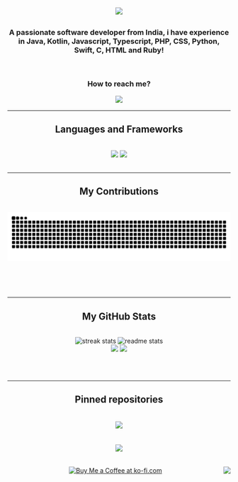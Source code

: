 <h1 align="center">
    <img src="https://readme-typing-svg.herokuapp.com/?font=Righteous&size=35&center=true&vCenter=true&width=500&height=70&duration=4000&lines=Hi+there!+👋;+I'm+Classy!;+Wanna+know+about+me?;+Check+out+my+projects.;+Wanna+message+me?;+DM+me+on+Discord!" />
</h1>

<h3 align="center">A passionate software developer from India, i have experience in Java, Kotlin, Javascript, Typescript, PHP, CSS, Python, Swift, C, HTML and Ruby!</h3>

<br/>

<h3 align="center">How to reach me?</h4>
 
<div align="center"> 
  <a href="mailto:classycoder1@gmail.com">
    <img src="https://img.shields.io/badge/Gmail-333333?style=for-the-badge&logo=gmail&logoColor=red" />
  </a>
</div>

 <hr/>
 
<h2 align="center">Languages and Frameworks</h2>
<br/>
<div align="center">
    <code><img src="https://skillicons.dev/icons?i=gitlab,vscode,github,git" /></code>
    <code><img src="https://skillicons.dev/icons?i=html,css,nodejs,python,javascript,typescript,java,php,ruby,kotlin,nextjs,swift,c,mysql,mongodb" /></code>
<br>
</div>

<br/>
<hr/>

<div align="center">
  <h2>My Contributions</h2>
  <br>
  <img alt="snake eating my contributions" src="https://raw.githubusercontent.com/ClassyCoder1/ClassyCoder1/output/github-contribution-grid-snake.svg" />
  
  <br/><br/><br/>
</div>

<hr/>

<h2 align="center">My GitHub Stats</h2>
<br>
<div align=center>
  <img width=390 src="https://github-readme-streak-stats.herokuapp.com/?user=ClassyCoder1&theme=dark&hide_border=true" alt="streak stats"/>
  <img width=390 src="https://github-readme-stats-classycoder1.vercel.app/api?username=ClassyCoder1&count_private=true&show_icons=true&hide_border=true&theme=dark" alt="readme stats" />
  <br/>
    <img width=390 src="https://github-readme-stats-classycoder1.vercel.app/api/top-langs/?username=ClassyCoder1&layout=compact&langs_count=50&hide_border=true&theme=dark" />
    <img width=390 src="https://github-contributor-stats.vercel.app/api?username=ClassyCoder1&limit=15&hide_border=true&theme=dark&combine_all_yearly_contributions=true" />
</div>

<br/><br/>

<hr/>
<h2 align="center">Pinned repositories</h2>
<br>
<div align="center">
    <img width=390 align="center" src="https://github-readme-stats-classycoder1.vercel.app/api/pin/?username=ClassyCoder1&repo=FunCommands&theme=dark&hide_border=true&show_owner=true" />
</div>
<br/>
<br>
<div align="center">
    <img width=390 align="center" src="https://github-readme-stats-classycoder1.vercel.app/api/pin/?username=ClassyCoder1&repo=Classy&theme=dark&hide_border=true&show_owner=true" />
</div>
<br/>
<br/>

<img align="right" src="https://visitcount.itsvg.in/api?id=ClassyCoder1&icon=2&color=12" />

<div align="center">
<a href='https://ko-fi.com/classycoder' target='_blank'><img height='64' style='border:0px;height:64px;' src='https://storage.ko-fi.com/cdn/kofi1.png?v=3' border='0' alt='Buy Me a Coffee at ko-fi.com' /></a>
</div>

<br/>
